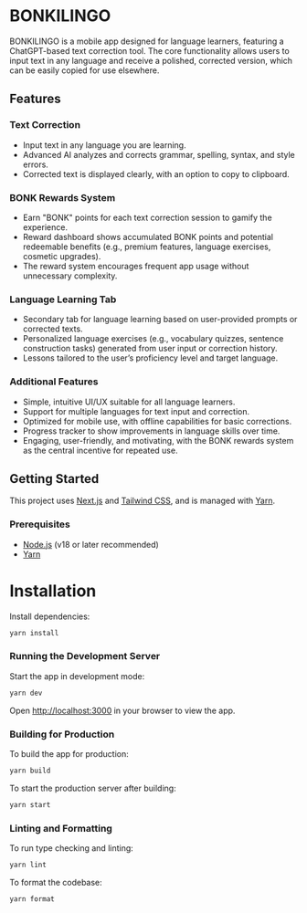 # BONKILINGO

BONKILINGO is a mobile app designed for language learners, featuring a ChatGPT-based text correction tool. The core functionality allows users to input text in any language and receive a polished, corrected version, which can be easily copied for use elsewhere.

## Features

### Text Correction

- Input text in any language you are learning.
- Advanced AI analyzes and corrects grammar, spelling, syntax, and style errors.
- Corrected text is displayed clearly, with an option to copy to clipboard.

### BONK Rewards System

- Earn "BONK" points for each text correction session to gamify the experience.
- Reward dashboard shows accumulated BONK points and potential redeemable benefits (e.g., premium features, language exercises, cosmetic upgrades).
- The reward system encourages frequent app usage without unnecessary complexity.

### Language Learning Tab

- Secondary tab for language learning based on user-provided prompts or corrected texts.
- Personalized language exercises (e.g., vocabulary quizzes, sentence construction tasks) generated from user input or correction history.
- Lessons tailored to the user’s proficiency level and target language.

### Additional Features

- Simple, intuitive UI/UX suitable for all language learners.
- Support for multiple languages for text input and correction.
- Optimized for mobile use, with offline capabilities for basic corrections.
- Progress tracker to show improvements in language skills over time.
- Engaging, user-friendly, and motivating, with the BONK rewards system as the central incentive for repeated use.

## Getting Started

This project uses [Next.js](https://nextjs.org/) and [Tailwind CSS](https://tailwindcss.com/), and is managed with [Yarn](https://yarnpkg.com/).

### Prerequisites

- [Node.js](https://nodejs.org/) (v18 or later recommended)
- [Yarn](https://yarnpkg.com/)

# Installation

Install dependencies:

```bash
yarn install
```

### Running the Development Server

Start the app in development mode:

```bash
yarn dev
```

Open [http://localhost:3000](http://localhost:3000) in your browser to view the app.

### Building for Production

To build the app for production:

```bash
yarn build
```

To start the production server after building:

```bash
yarn start
```

### Linting and Formatting

To run type checking and linting:

```bash
yarn lint
```

To format the codebase:

```bash
yarn format
```
